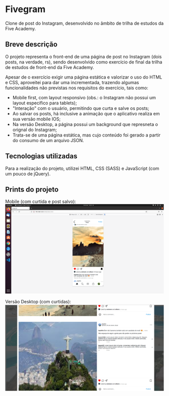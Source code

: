 # Fivegram
Clone de post do Instagram, desenvolvido no âmbito de  trilha de estudos da Five Academy.

## Breve descrição
O projeto representa o front-end de uma página de post no Instagram (dois posts, na verdade, rs), sendo desenvolvido como exercício de final da trilha de estudos de front-end da Five Academy.

Apesar de o exercício exigir uma página estática e valorizar o uso do HTML e CSS, aproveitei para dar uma incrementada, trazendo algumas funcionalidades não previstas nos requisitos do exercício, tais como:
- Mobile first, com layout responsivo (obs.: o Instagram não possui um layout específico para tablets);
- "Interação" com o usuário, permitindo que curta e salve os posts;
- Ao salvar os posts, há inclusive a animação que o aplicativo realiza em sua versão mobile IOS;
- Na versão Desktop, a página possui um background que represneta o orignal do Instagram;
- Trata-se de uma página estática, mas cujo conteúdo foi gerado a partir do consumo de um arquivo JSON.

## Tecnologias utilizadas
Para a realização do projeto, utilizei HTML, CSS (SASS) e JavaScript (com um pouco de jQuery).


## Prints do projeto

Mobile (com curtida e post salvo):
![versão mobile](https://github.com/raphaelzaneti/Fivegram/blob/master/prints/mobile%20com%20like.png)


Versão Desktop (com curtidas):
![versão desktop](https://github.com/raphaelzaneti/Fivegram/blob/master/prints/desktop%20com%20like.png)
